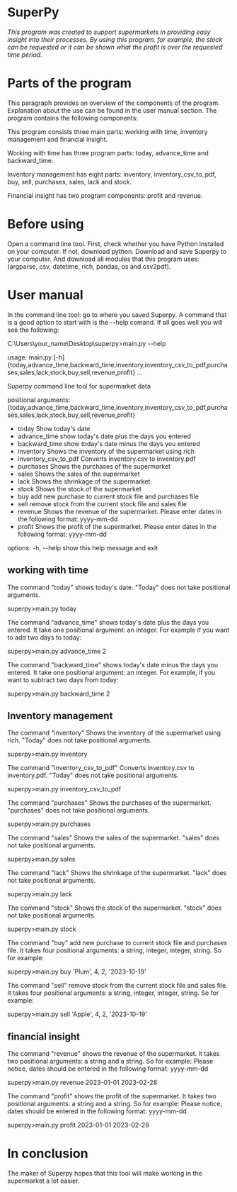  # **SuperPy**
 
*This program was created to support supermarkets in providing easy insight into their processes. By using this program, for example, the stock can be requested or it can be shown what the profit is over the requested time period.*


# Parts of the program

This paragraph provides an overview of the components of the program. Explanation about the use can be found in the user manual section. The program contains the following components:

This program consists three main parts: working with time, inventory management and financial insight.

Working with time has three program parts: today, advance_time and backward_time.

Inventory management has eight parts: inventory, inventory_csv_to_pdf, buy, sell, purchases, sales, lack and stock.

Financial insight has two program components: profit and revenue.

# Before using

Open a command line tool. First, check whether you have Python installed on your computer. If not, download python. Download and save Superpy to your computer. And download all modules that this program uses: (argparse, csv, datetime, rich, pandas, os and csv2pdf). 

# User manual

In the command line tool: go to where you saved Superpy. A command that is a good option to start with is the --help comand. If all goes well you will see the following:

C:\Users\your_name\Desktop\superpy>main.py --help

usage: main.py [-h] {today,advance_time,backward_time,inventory,inventory_csv_to_pdf,purchases,sales,lack,stock,buy,sell,revenue,profit} ...

Superpy command line tool for supermarket data

positional arguments:
  {today,advance_time,backward_time,inventory,inventory_csv_to_pdf,purchases,sales,lack,stock,buy,sell,revenue,profit}
-    today               Show today's date
-    advance_time        show today's date plus the days you entered
-    backward_time       show today's date minus the days you entered
-    inventory           Shows the inventory of the supermarket using rich
-    inventory_csv_to_pdf
                        Converts inventory.csv to inventory.pdf
-    purchases           Shows the purchases of the supermarket
-    sales               Shows the sales of the supermarket
-    lack                Shows the shrinkage of the supermarket
-    stock               Shows the stock of the supermarket
-    buy                 add new purchase to current stock file and purchases file
-    sell                remove stock from the current stock file and sales file
-    revenue             Shows the revenue of the supermarket. Please enter dates in the following format: yyyy-mm-dd
-    profit              Shows the profit of the supermarket. Please enter dates in the following format: yyyy-mm-dd

options:
  -h, --help            show this help message and exit

## working with time
The command "today" shows today's date. "Today" does not take positional arguments.

superpy>main.py today

The command "advance_time" shows today's date plus the days you entered. It take one positional argument: an integer. For example if you want to add two days to today:

superpy>main.py advance_time 2

The command "backward_time" shows today's date minus the days you entered. It take one positional argument: an integer. For example, if you want to subtract two days from today:

superpy>main.py backward_time 2

## Inventory management

The command "inventory" Shows the inventory of the supermarket using rich. "Today" does not take positional arguments.

superpy>main.py inventory

The command "inventory_csv_to_pdf" Converts inventory.csv to inventory.pdf. "Today" does not take positional arguments.

superpy>main.py inventory_csv_to_pdf

The command "purchases" Shows the purchases of the supermarket. "purchases" does not take positional arguments.

superpy>main.py purchases

The command "sales" Shows the sales of the supermarket. "sales" does not take positional arguments.

superpy>main.py sales

The command "lack" Shows the shrinkage of the supermarket. "lack" does not take positional arguments.

superpy>main.py lack

The command "stock" Shows the stock of the supermarket. "stock" does not take positional arguments.

superpy>main.py stock

The command "buy" add new purchase to current stock file and purchases file. It takes four positional arguments: a string, integer, integer, string. So for example:

superpy>main.py buy 'Plum', 4, 2, '2023-10-19'

The command "sell" remove stock from the current stock file and sales file. It takes four positional arguments: a string, integer, integer, string. So for example:

superpy>main.py sell 'Apple', 4, 2, '2023-10-19'

## financial insight

The command "revenue" shows the revenue of the supermarket. It takes two positional arguments: a string and a string. So for example: 
Please notice, dates should be entered in the following format: yyyy-mm-dd

superpy>main.py revenue 2023-01-01 2023-02-28

The command "profit" shows the profit of the supermarket. It takes two positional arguments: a string and a string. So for example: 
Please notice, dates should be entered in the following format: yyyy-mm-dd

superpy>main.py profit 2023-01-01 2023-02-28

# In conclusion

The maker of Superpy hopes that this tool will make working in the supermarket a lot easier.